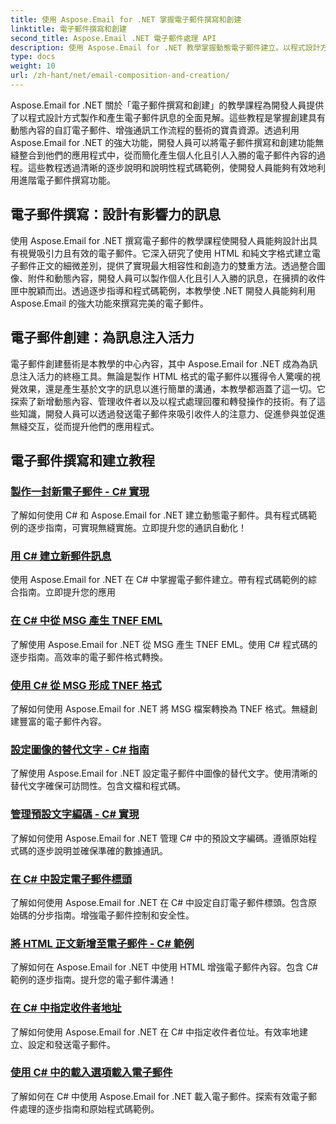 ```yaml
---
title: 使用 Aspose.Email for .NET 掌握電子郵件撰寫和創建
linktitle: 電子郵件撰寫和創建
second_title: Aspose.Email .NET 電子郵件處理 API
description: 使用 Aspose.Email for .NET 教學掌握動態電子郵件建立。以程式設計方式製作引人入勝的電子郵件、個人化內容、添加附件並提升溝通。
type: docs
weight: 10
url: /zh-hant/net/email-composition-and-creation/
---
```


Aspose.Email for .NET 關於「電子郵件撰寫和創建」的教學課程為開發人員提供了以程式設計方式製作和產生電子郵件訊息的全面見解。這些教程是掌握創建具有動態內容的自訂電子郵件、增強通訊工作流程的藝術的寶貴資源。透過利用 Aspose.Email for .NET 的強大功能，開發人員可以將電子郵件撰寫和創建功能無縫整合到他們的應用程式中，從而簡化產生個人化且引人入勝的電子郵件內容的過程。這些教程透過清晰的逐步說明和說明性程式碼範例，使開發人員能夠有效地利用進階電子郵件撰寫功能。

## 電子郵件撰寫：設計有影響力的訊息

使用 Aspose.Email for .NET 撰寫電子郵件的教學課程使開發人員能夠設計出具有視覺吸引力且有效的電子郵件。它深入研究了使用 HTML 和純文字格式建立電子郵件正文的細微差別，提供了實現最大相容性和創造力的雙重方法。透過整合圖像、附件和動態內容，開發人員可以製作個人化且引人入勝的訊息，在擁擠的收件匣中脫穎而出。透過逐步指導和程式碼範例，本教學使 .NET 開發人員能夠利用 Aspose.Email 的強大功能來撰寫完美的電子郵件。

## 電子郵件創建：為訊息注入活力

電子郵件創建藝術是本教學的中心內容，其中 Aspose.Email for .NET 成為為訊息注入活力的終極工具。無論是製作 HTML 格式的電子郵件以獲得令人驚嘆的視覺效果，還是產生基於文字的訊息以進行簡單的溝通，本教學都涵蓋了這一切。它探索了新增動態內容、管理收件者以及以程式處理回覆和轉發操作的技術。有了這些知識，開發人員可以透過發送電子郵件來吸引收件人的注意力、促進參與並促進無縫交互，從而提升他們的應用程式。

## 電子郵件撰寫和建立教程
### [製作一封新電子郵件 - C# 實現](./crafting-a-fresh-email-csharp-implementation/)
了解如何使用 C# 和 Aspose.Email for .NET 建立動態電子郵件。具有程式碼範例的逐步指南，可實現無縫實施。立即提升您的通訊自動化！
### [用 C# 建立新郵件訊息](./constructing-a-new-mail-message-in-csharp/)
使用 Aspose.Email for .NET 在 C# 中掌握電子郵件建立。帶有程式碼範例的綜合指南。立即提升您的應用
### [在 C# 中從 MSG 產生 TNEF EML](./generating-tnef-eml-from-msg-in-csharp/)
了解使用 Aspose.Email for .NET 從 MSG 產生 TNEF EML。使用 C# 程式碼的逐步指南。高效率的電子郵件格式轉換。
### [使用 C# 從 MSG 形成 TNEF 格式](./forming-tnef-format-from-msg-with-csharp/)
了解如何使用 Aspose.Email for .NET 將 MSG 檔案轉換為 TNEF 格式。無縫創建豐富的電子郵件內容。 
### [設定圖像的替代文字 - C# 指南](./setting-alternative-text-for-images-csharp-guide/)
 了解使用 Aspose.Email for .NET 設定電子郵件中圖像的替代文字。使用清晰的替代文字確保可訪問性。包含文檔和程式碼。
### [管理預設文字編碼 - C# 實現](./managing-default-text-encoding-csharp-implementation/)
了解如何使用 Aspose.Email for .NET 管理 C# 中的預設文字編碼。遵循原始程式碼的逐步說明並確保準確的數據通訊。
### [在 C# 中設定電子郵件標頭](./configuring-email-headers-in-csharp/)
了解如何使用 Aspose.Email for .NET 在 C# 中設定自訂電子郵件標頭。包含原始碼的分步指南。增強電子郵件控制和安全性。
### [將 HTML 正文新增至電子郵件 - C# 範例](./adding-html-body-to-emails-csharp-example/)
了解如何在 Aspose.Email for .NET 中使用 HTML 增強電子郵件內容。包含 C# 範例的逐步指南。提升您的電子郵件溝通！
### [在 C# 中指定收件者地址](./specifying-recipient-addresses-in-csharp/)
了解如何使用 Aspose.Email for .NET 在 C# 中指定收件者位址。有效率地建立、設定和發送電子郵件。
### [使用 C# 中的載入選項載入電子郵件](./loading-email-messages-with-load-options-in-csharp/)
了解如何在 C# 中使用 Aspose.Email for .NET 載入電子郵件。探索有效電子郵件處理的逐步指南和原始程式碼範例。